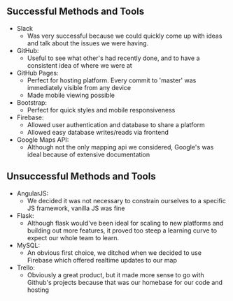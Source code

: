 ## Successful Methods and Tools
- Slack
   - Was very successful because we could quickly come up with ideas and talk about the issues we were having.
- GitHub:
   - Useful to see what other's had recently done, and to have a consistent idea of where we were at
- GitHub Pages:
   - Perfect for hosting platform. Every commit to 'master' was immediately visible from any device
   - Made mobile viewing possible
- Bootstrap:
   - Perfect for quick styles and mobile responsiveness
- Firebase:
   - Allowed user authentication and database to share a platform
   - Allowed easy database writes/reads via frontend
- Google Maps API:
   - Although not the only mapping api we considered, Google's was ideal because of extensive documentation
  
  
  
## Unsuccessful Methods and Tools
- AngularJS:
   - We decided it was not necessary to constrain ourselves to a specific JS framework, vanilla JS was fine
- Flask:
   - Although flask would've been ideal for scaling to new platforms and building out more features, it proved too steep a learning curve to expect our whole team to learn.
- MySQL:
   - An obvious first choice, we ditched when we decided to use Firebase which offered realtime updates to our map
- Trello:
   - Obviously a great product, but it made more sense to go with Github's projects because that was our homebase for our code and hosting
